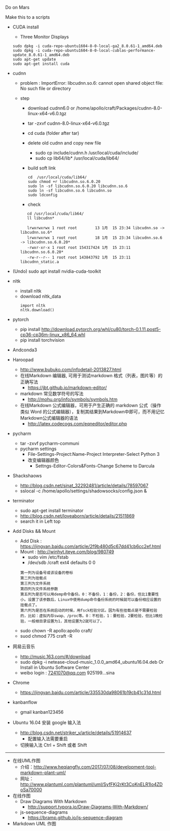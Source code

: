 Do on Mars 

Make this to a scripts

+ CUDA install
	+ Three Monitor Displays
	```
    sudo dpkg -i cuda-repo-ubuntu1604-8-0-local-ga2_8.0.61-1_amd64.deb
 	sudo dpkg -i cuda-repo-ubuntu1604-8-0-local-cublas-performance-update_8.0.61-1_amd64.deb
 	sudo apt-get update
 	sudo apt-get install cuda
    ```
+ cudnn
	+ problem : ImportError: libcudnn.so.6: cannot open shared object file: No such file or directory
	+ step
		+ download cudnn6.0 or /home/apollo/craft/Packages/cudnn-8.0-linux-x64-v6.0.tgz
		+ tar -zxvf cudnn-8.0-linux-x64-v6.0.tgz
		+ cd cuda (folder after tar)
		+ delete old cudnn and copy new file
			+ sudo cp include/cudnn.h /usr/local/cuda/include/
			+ sudo cp lib64/lib* /usr/local/cuda/lib64/
		+ build soft link

			```
			cd  /usr/local/cuda/lib64/
			sudo chmod +r libcudnn.so.6.0.20
			sudo ln -sf libcudnn.so.6.0.20 libcudnn.so.6
			sudo ln -sf libcudnn.so.6 libcudnn.so
			sudo ldconfig
			```
         + check

         ```
         	cd /usr/local/cuda/lib64/
			ll libcudnn*

			lrwxrwxrwx 1 root root        13 1月  15 23:34 libcudnn.so -> libcudnn.so.6*
			lrwxrwxrwx 1 root root        18 1月  15 23:34 libcudnn.so.6 -> libcudnn.so.6.0.20*
			-rwxr-xr-x 1 root root 154317424 1月  15 23:11 libcudnn.so.6.0.20*
			-rw-r--r-- 1 root root 143843792 1月  15 23:11 libcudnn_static.a

         ```

+ (Undo) sudo apt install nvidia-cuda-toolkit
+ nltk
	+ install nltk
	+ download nltk_data
		```
        import nltk
		nltk.download()
        ```
+ pytorch
	+ pip install http://download.pytorch.org/whl/cu80/torch-0.1.11.post5-cp36-cp36m-linux_x86_64.whl 
	+ pip install torchvision
+ Andconda3
+ Haroopad
	+ http://www.bubuko.com/infodetail-2013827.html
	+ 在线Markdown 编辑器, 可用于测试markdown 格式（列表，图片等）的正确写法
		+ https://jbt.github.io/markdown-editor/
	+ markdown 常见数学符号的写法
		+ http://mohu.org/info/symbols/symbols.htm
	+ 在线Markdown 公式编辑器，可用于产生正确的 markdown 公式（操作类似 Word 的公式编辑器），复制其结果到Markdown中即可，而不用记忆Markdown公式编辑器的语法
		+ http://latex.codecogs.com/eqneditor/editor.php
+ pycharm
	+ tar -zxvf pycharm-communi
	+ pycharm settings
		+ File-Settings-Project:Name-Project Interpreter-Select Python 3
		+ 改变编辑器颜色
			+ Settngs-Editor-Colors&Fonts-Change Scheme to Darcula 
+ Shackshaows
	+ http://blog.csdn.net/sinat_32292481/article/details/78597067 
	+ sslocal -c /home/apollo/settings/shadowsocks/config.json &
+ terminator
	+ sudo apt-get install terminator
	+ http://blog.csdn.net/loveaborn/article/details/21511869
	+ search it in Left top
+ Add Disks && Mount
	+ Add Disk : https://jingyan.baidu.com/article/2f9b480d5c67dd41cb6cc2ef.html
	+ Mount : http://winhyt.iteye.com/blog/980749
		+ sudo vim /etc/fstab
		+ /dev/sdb /craft ext4 defaults 0 0
		```
        第一列为设备号或该设备的卷标
        第二列为挂载点
        第三列为文件系统
        第四列为文件系统参数
        第五列为是否可以用demp命令备份。0：不备份，1：备份，2：备份，但比1重要性小。设置了该参数后，Linux中使用dump命令备份系统的时候就可以备份相应设置的挂载点了。
        第六列为是否在系统启动的时候，用fsck检验分区。因为有些挂载点是不需要检验的，比如：虚拟内存swap、/proc等。0：不检验，1：要检验，2要检验，但比1晚检验，一般根目录设置为1，其他设置为2就可以了。 
        ```
    + sudo chown -R  apollo:apollo craft/
    + suod chmod 775 craft -R
+ 网易云音乐
	+ http://music.163.com/#/download
	+ sudo dpkg -i netease-cloud-music_1.0.0_amd64_ubuntu16.04.deb Or Install in Ubuntu Software Center
	+ weibo login : 7241070@qq.com  925199...sina

+ Chrome
	+ https://jingyan.baidu.com/article/335530da98061b19cb41c31d.html 
+ kanbanflow
	+  gmail kanban123456
+ Ubuntu 16.04 安装 google 输入法
	+ http://blog.csdn.net/striker_v/article/details/51914637
		+ 配置输入法需要重启 
	+ 切换输入法 Ctrl + Shift 或者 Shift
---
+ 在线UML作图
	+ 介绍：http://www.heqiangfly.com/2017/07/08/development-tool-markdown-plant-uml/ 
	+ 网址：http://www.plantuml.com/plantuml/uml/SyfFKj2rKt3CoKnELR1Io4ZDoSa70000
+ 在线作图
	+ Draw Diagrams With Markdown
		+ http://support.typora.io/Draw-Diagrams-With-Markdown/
	+ js-sequence-diagrams 
		+ https://bramp.github.io/js-sequence-diagram
+ Markdown UML 作图
